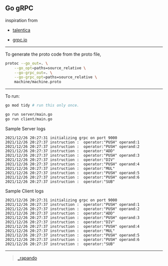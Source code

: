 ## Go gRPC

inspiration from 

- [talentica](https://talentica.com/a-quick-overview-of-grpc-in-golang/)

- [grpc.io](https://github.com/grpc/grpc-go/tree/master/examples/helloworld)

---


To generate the proto code from the proto file,

```sh
protoc --go_out=. \
    --go_opt=paths=source_relative \
    --go-grpc_out=. \
    --go-grpc_opt=paths=source_relative \
    machine/machine.proto
```

---

To run:

```sh
go mod tidy # run this only once.

go run server/main.go
go run client/main.go
```

Sample Server logs

```log
2021/12/26 20:27:31 initializing grpc on port 9000
2021/12/26 20:27:37 instruction :  operator:"PUSH" operand:1
2021/12/26 20:27:37 instruction :  operator:"PUSH" operand:2
2021/12/26 20:27:37 instruction :  operator:"ADD"
2021/12/26 20:27:37 instruction :  operator:"PUSH" operand:3
2021/12/26 20:27:37 instruction :  operator:"DIV"
2021/12/26 20:27:37 instruction :  operator:"PUSH" operand:4
2021/12/26 20:27:37 instruction :  operator:"MUL"
2021/12/26 20:27:37 instruction :  operator:"PUSH" operand:5
2021/12/26 20:27:37 instruction :  operator:"PUSH" operand:6
2021/12/26 20:27:37 instruction :  operator:"SUB"
```

Sample Client logs

```log
2021/12/26 20:27:31 initializing grpc on port 9000
2021/12/26 20:27:37 instruction :  operator:"PUSH" operand:1
2021/12/26 20:27:37 instruction :  operator:"PUSH" operand:2
2021/12/26 20:27:37 instruction :  operator:"ADD"
2021/12/26 20:27:37 instruction :  operator:"PUSH" operand:3
2021/12/26 20:27:37 instruction :  operator:"DIV"
2021/12/26 20:27:37 instruction :  operator:"PUSH" operand:4
2021/12/26 20:27:37 instruction :  operator:"MUL"
2021/12/26 20:27:37 instruction :  operator:"PUSH" operand:5
2021/12/26 20:27:37 instruction :  operator:"PUSH" operand:6
2021/12/26 20:27:37 instruction :  operator:"SUB"
```

---

> [_rapando](https://twitter.com/rapando)